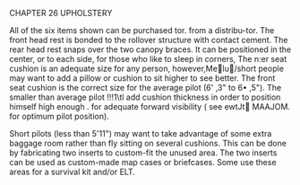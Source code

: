 CHAPTER 26
UPHOLSTERY 

All of the six items shown can be purchased tor. from a distribu-tor. The front head rest is bonded to the 
rollover structure with contact cement. 
The rear head rest snaps over the two canopy 
braces. It can be positioned in the center, 
or to each side, for those who like to sleep 
in corners, 
The n:er seat cushion is an adequate 
size for any person, however,Me􀀇lu􀀊/short 
people may want to add a pillow or cushion 
to sit higher to see better. The front seat 
cushion is the correct size for the average 
pilot (6' ,3" to 6• ,5"). The smaller than 
average pilot !!!1\tl add cushion thickness 
in order to position himself high enough . 
for adequate forward visibility ( see ewtJt􀀜 MAAJOM. for optimum pilot position). 

Short pilots (less than 5'11") may want to take advantage 
of some extra baggage room 
rather than fly sitting on 
several cushions. This can 
be done by fabricating two 
inserts to custom-fit the unused area. The two inserts can 
be used as custom-made map 
cases or briefcases. Some 
use these areas for a survival kit and/or ELT. 
